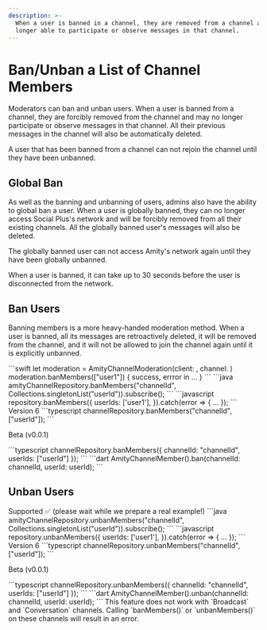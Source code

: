 ```yaml
---
description: >-
  When a user is banned in a channel, they are removed from a channel and no
  longer able to participate or observe messages in that channel.
---
```


# Ban/Unban a List of Channel Members

Moderators can ban and unban users. When a user is banned from a channel, they are forcibly removed from the channel and may no longer participate or observe messages in that channel. All their previous messages in the channel will also be automatically deleted.

A user that has been banned from a channel can not rejoin the channel until they have been unbanned.

## Global Ban

As well as the banning and unbanning of users, admins also have the ability to global ban a user. When a user is globally banned, they can no longer access Social Plus's network and will be forcibly removed from all their existing channels. All the globally banned user's messages will also be deleted.

The globally banned user can not access Amity's network again until they have been globally unbanned.

<Info>
When a user is banned, it can take up to 30 seconds before the user is disconnected from the network.
</Info>

## Ban Users

Banning members is a more heavy-handed moderation method. When a user is banned, all its messages are retroactively deleted, it will be removed from the channel, and it will not be allowed to join the channel again until it is explicitly unbanned.

<Tabs>
<Tab title="iOS">
```swift
let moderation = AmityChannelModeration(client: <amityclient>, channel: <channel-id>)
​
moderation.banMembers(["user1"]) { success, errror in
  ...
}
```
</Tab>

<Tab title="Android">
<CodeGroup>
```java
amityChannelRepository.banMembers("channelId", Collections.singletonList("userId")).subscribe();
```
</CodeGroup>
</Tab>

<Tab title="JavaScript">
```javascript
repository.banMembers({
  userIds: ['user1'],
}).catch(error => {
  ...
});
```
</Tab>

<Tab title="TypeScript">
Version 6

<CodeGroup>
```typescript
channelRepository.banMembers("channelId", ["userId"]);
```
</CodeGroup>

Beta (v0.0.1)

<CodeGroup>
```typescript
channelRepository.banMembers({
  channelId: "channelId",
  userIds: ["userId"]
});
```
</CodeGroup>
</Tab>

<Tab title="Flutter">
<CodeGroup>
```dart
AmityChannelMember().ban(channelId: channelId, userId: userId);
```
</CodeGroup>
</Tab>
</Tabs>

## Unban Users

<Tabs>
<Tab title="iOS">
Supported ✅ (please wait while we prepare a real example!)
</Tab>

<Tab title="Android">
<CodeGroup>
```java
amityChannelRepository.unbanMembers("channelId", Collections.singletonList("userId")).subscribe();
```
</CodeGroup>
</Tab>

<Tab title="JavaScript">
```javascript
repository.unbanMembers({
  userIds: ['user1'],
}).catch(error => {
  ...
});
```
</Tab>

<Tab title="TypeScript">
Version 6

<CodeGroup>
```typescript
channelRepository.unbanMembers("channelId", ["userId"]);
```
</CodeGroup>

Beta (v0.0.1)

<CodeGroup>
```typescript
channelRepository.unbanMembers({
  channelId: "channelId",
  userIds: ["userId"]
});
```
</CodeGroup>
</Tab>

<Tab title="Flutter">
<CodeGroup>
```dart
AmityChannelMember().unban(channelId: channelId, userId: userId);
```
</CodeGroup>
</Tab>
</Tabs>

<Info>
This feature does not work with `Broadcast` and `Conversation` channels. Calling `banMembers()` or `unbanMembers()` on these channels will result in an error.
</Info>